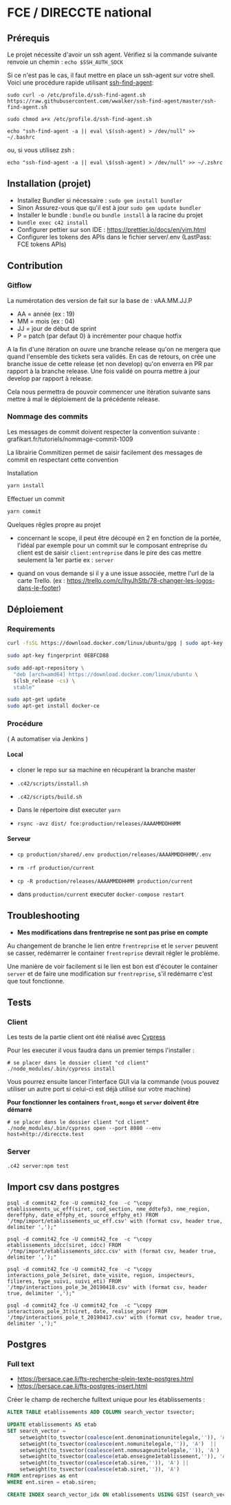 # FCE / DIRECCTE national

## Prérequis
Le projet nécessite d'avoir un ssh agent. Vérifiez si la commande suivante renvoie un chemin :
`echo $SSH_AUTH_SOCK`

Si ce n'est pas le cas, il faut mettre en place un ssh-agent sur votre shell.
Voici une procédure rapide utilisant [ssh-find-agent](https://github.com/wwalker/ssh-find-agent):

`sudo curl -o /etc/profile.d/ssh-find-agent.sh https://raw.githubusercontent.com/wwalker/ssh-find-agent/master/ssh-find-agent.sh`

`sudo chmod a+x /etc/profile.d/ssh-find-agent.sh`

`echo "ssh-find-agent -a || eval \$(ssh-agent) > /dev/null" >> ~/.bashrc`

ou, si vous utilisez zsh :

`echo "ssh-find-agent -a || eval \$(ssh-agent) > /dev/null" >> ~/.zshrc`


## Installation (projet)

- Installez Bundler si nécessaire : `sudo gem install bundler`
- Sinon Assurez-vous que qu'il est à jour `sudo gem update bundler`
- Installer le bundle : `bundle` ou `bundle install` à la racine du projet
- `bundle exec c42 install`
- Configurer pettier sur son IDE : https://prettier.io/docs/en/vim.html
- Configurer les tokens des APIs dans le fichier server/.env (LastPass: FCE tokens APIs)

## Contribution

### Gitflow

La numérotation des version de fait sur la base de : vAA.MM.JJ.P
- AA = année (ex : 19)
- MM = mois (ex : 04)
- JJ = jour de début de sprint
- P = patch (par defaut 0) à incrémenter pour chaque hotfix

A la fin d'une itération on ouvre une branche release qu'on ne mergera que quand l'ensemble des tickets sera validés. En cas de retours, on crée une branche issue de cette release (et non develop) qu'on enverra en PR par rapport à la branche release. Une fois validé on pourra mettre à jour develop par rapport à release.

Cela nous permettra de pouvoir commencer une itération suivante sans mettre à mal le déploiement de la précédente release.

### Nommage des commits

Les messages de commit doivent respecter la convention suivante : grafikart.fr/tutoriels/nommage-commit-1009

La librairie Commitizen permet de saisir facilement des messages de commit en respectant cette convention

Installation

```bash
yarn install
```

Effectuer un commit

```bash
yarn commit
```

Quelques rêgles propre au projet

- concernant le scope, il peut être découpé en 2 en fonction de la portée, l'idéal par exemple pour un commit sur le composant entreprise du client est de saisir `client:entreprise` dans le pire des cas mettre seulement la 1er partie ex : `server`

- quand on vous demande si il y a une issue associée, mettre l'url de la carte Trello. (ex : https://trello.com/c/lhyJhStb/78-changer-les-logos-dans-le-footer)


## Déploiement

### Requirements

```bash
curl -fsSL https://download.docker.com/linux/ubuntu/gpg | sudo apt-key add -

sudo apt-key fingerprint 0EBFCD88

sudo add-apt-repository \
  "deb [arch=amd64] https://download.docker.com/linux/ubuntu \
  $(lsb_release -cs) \
  stable"

sudo apt-get update
sudo apt-get install docker-ce
```

### Procédure

( A automatiser via Jenkins )

#### Local

- cloner le repo sur sa machine en récupérant la branche master

- `.c42/scripts/install.sh`

- `.c42/scripts/build.sh`

- Dans le répertoire dist executer `yarn`

- `rsync -avz dist/ fce:production/releases/AAAAMMDDHHMM`

#### Serveur

- `cp production/shared/.env production/releases/AAAAMMDDHHMM/.env`

- `rm -rf production/current`

- `cp -R production/releases/AAAAMMDDHHMM production/current`

- dans `production/current` executer `docker-compose restart`

## Troubleshooting

- **Mes modifications dans frentreprise ne sont pas prise en compte**

Au changement de branche le lien entre `frentreprise` et le `server` peuvent se casser, redémarrer le container `frentreprise` devrait régler le problème.

Une manière de voir facilement si le lien est bon est d'écouter le container `server` et de faire une modification sur `frentreprise`, s'il redémarre c'est que tout fonctionne.

## Tests

### Client

Les tests de la partie client ont été réalisé avec [Cypress](https://www.cypress.io/)

Pour les executer il vous faudra dans un premier temps l'installer :

```shell
# se placer dans le dossier client "cd client"
./node_modules/.bin/cypress install
```

Vous pourrez ensuite lancer l'interface GUI via la commande (vous pouvez utiliser un autre port si celui-ci est déjà utilisé sur votre machine)

**Pour fonctionner les containers `front`, `mongo` et `server` doivent être démarré**

```shell
# se placer dans le dossier client "cd client"
./node_modules/.bin/cypress open --port 8080 --env host=http://direccte.test
```

### Server

```shell
.c42 server:npm test
```

## Import csv dans postgres

```shell
psql -d commit42_fce -U commit42_fce  -c "\copy etablissements_uc_eff(siret, cod_section, nme_ddtefp3, nme_region, dereffphy, date_effphy_et, source_effphy_et) FROM '/tmp/import/etablissements_uc_eff.csv' with (format csv, header true, delimiter ',');"
```

```shell
psql -d commit42_fce -U commit42_fce  -c "\copy etablissements_idcc(siret, idcc) FROM '/tmp/import/etablissements_idcc.csv' with (format csv, header true, delimiter ',');"
```

```shell
psql -d commit42_fce -U commit42_fce  -c "\copy interactions_pole_3e(siret, date_visite, region, inspecteurs, filieres, type_suivi, suivi_eti) FROM '/tmp/interactions_pole_3e_20190418.csv' with (format csv, header true, delimiter ',');"
```

```shell
psql -d commit42_fce -U commit42_fce  -c "\copy interactions_pole_3t(siret, date, realise_pour) FROM '/tmp/interactions_pole_t_20190417.csv' with (format csv, header true, delimiter ',');"
```

## Postgres

### Full text

- https://bersace.cae.li/fts-recherche-plein-texte-postgres.html
- https://bersace.cae.li/fts-postgres-insert.html

Créer le champ de recherche fulltext unique pour les établissements :

```sql
ALTER TABLE etablissements ADD COLUMN search_vector tsvector;

UPDATE etablissements AS etab
SET search_vector =
	setweight(to_tsvector(coalesce(ent.denominationunitelegale,'')), 'A')    ||
	setweight(to_tsvector(coalesce(ent.nomunitelegale,'')), 'A')  ||
    setweight(to_tsvector(coalesce(ent.nomusageunitelegale,'')), 'A') ||
    setweight(to_tsvector(coalesce(etab.enseigne1etablissement,'')), 'A') ||
    setweight(to_tsvector(coalesce(etab.siren,'')), 'A') ||
    setweight(to_tsvector(coalesce(etab.siret,'')), 'A')
FROM entreprises as ent
WHERE ent.siren = etab.siren;

CREATE INDEX search_vector_idx ON etablissements USING GIST (search_vector);
```
